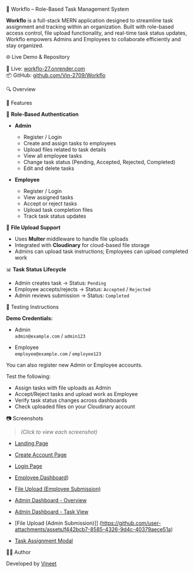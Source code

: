 🧠 Workflo – Role-Based Task Management System

**Workflo** is a full-stack MERN application designed to streamline task assignment and tracking within an organization. Built with role-based access control, file upload functionality, and real-time task status updates, Workflo empowers Admins and Employees to collaborate efficiently and stay organized.

🌐 Live Demo & Repository

🔗 Live: [workflo-27.onrender.com](https://workflo-27.onrender.com)  
📦 GitHub: [github.com/Vin-2709/Workflo](https://github.com/Vin-2709/Workflo)

🔍 Overview

📌 Features

👤 **Role-Based Authentication**

- **Admin**
  - Register / Login
  - Create and assign tasks to employees
  - Upload files related to task details
  - View all employee tasks
  - Change task status (Pending, Accepted, Rejected, Completed)
  - Edit and delete tasks

- **Employee**
  - Register / Login
  - View assigned tasks
  - Accept or reject tasks
  - Upload task completion files
  - Track task status updates

📁 **File Upload Support**

- Uses **Multer** middleware to handle file uploads
- Integrated with **Cloudinary** for cloud-based file storage
- Admins can upload task instructions; Employees can upload completed work

📊 **Task Status Lifecycle**

- Admin creates task → Status: `Pending`
- Employee accepts/rejects → Status: `Accepted` / `Rejected`
- Admin reviews submission → Status: `Completed`

🧪 Testing Instructions

**Demo Credentials:**

- Admin  
  `admin@example.com` / `admin123`
  
- Employee  
  `employee@example.com` / `employee123`

You can also register new Admin or Employee accounts.

Test the following:
- Assign tasks with file uploads as Admin
- Accept/Reject tasks and upload work as Employee
- Verify task status changes across dashboards
- Check uploaded files on your Cloudinary account

📷 Screenshots

> *(Click to view each screenshot)*

- [Landing Page](https://github.com/user-attachments/assets/c288a823-089e-470d-96b0-615f436b92cf)
- [Create Account Page](https://github.com/user-attachments/assets/0e90e9ee-edfb-488a-9c4c-2127e2e8c61e)
- [Login Page](https://github.com/user-attachments/assets/0a144ea7-6690-4ec4-bb6f-d278bfa95d63)
- [Employee Dashboard](https://github.com/user-attachments/assets/96f042a3-6e98-4ad7-9552-a3ae80a27347))
- [File Upload (Employee Submission)](https://github.com/user-attachments/assets/77ade77b-14ed-4ba3-904c-321719298008)

- [Admin Dashboard - Overview](https://github.com/user-attachments/assets/7a082588-6664-47a9-91d9-3102579b4d55)
- [Admin Dashboard - Task View](https://github.com/user-attachments/assets/73a5799d-6be8-4756-baed-622671f9f158)
- [File Upload (Admin Submission)]] (https://github.com/user-attachments/assets/f442bcb7-8585-4326-9d4c-40379aece51a)


- [Task Assignment Modal](https://github.com/user-attachments/assets/682c8619-3998-431a-a6ec-0ea57ad301f9)

👨‍💻 Author

Developed by [Vineet](https://github.com/Vin-2709)











 
